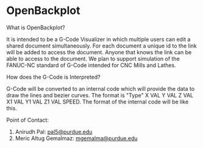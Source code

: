 # OpenBackplot

What is OpenBackplot?

It is intended to be a G-Code Visualizer in which multiple users can edit a shared document simultaneously. For each document a unique id to the link will be added to access the document. Anyone that knows the link can be able to access to the document. We plan to support simulation of the FANUC-NC standard of G-Code intended for CNC Mills and Lathes.

How does the G-Code is Interpreted?

G-Code will be converted to an internal code which will provide the data to draw the lines and bezier curves. The format is "Type" X VAL Y VAL Z VAL X1 VAL Y1 VAL Z1 VAL SPEED. The format of the internal code will be like this.

Point of Contact:
1. Anirudh Pal:             pal5@purdue.edu
2. Meric Altug Gemalmaz:    mgemalma@purdue.edu
